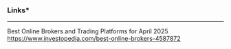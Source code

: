 ### **Links***
---
Best Online Brokers and Trading Platforms for April 2025</br>
https://www.investopedia.com/best-online-brokers-4587872
